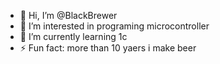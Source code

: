 - 👋 Hi, I’m @BlackBrewer
- 👀 I’m interested in programing microcontroller
- 🌱 I’m currently learning 1c
- ⚡ Fun fact: more than 10 yaers i make beer

<!---
BlackBrewer/BlackBrewer is a ✨ special ✨ repository because its `README.md` (this file) appears on your GitHub profile.
You can click the Preview link to take a look at your changes.
--->
